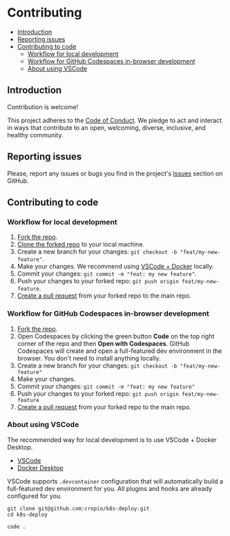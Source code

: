 # Contributing

- [Introduction](#introduction)
- [Reporting issues](#reporting-issues)
- [Contributing to code](#contributing-to-code)
  - [Workflow for local development](#workflow-for-local-development)
  - [Workflow for GitHub Codespaces in-browser development](#workflow-for-github-codespaces-in-browser-development)
  - [About using VSCode](#about-using-vscode)

## Introduction

Contribution is welcome!

This project adheres to the [Code of Conduct](CODE_OF_CONDUCT.md). We pledge to act and interact in ways that contribute to an open, welcoming, diverse, inclusive, and healthy community.

## Reporting issues

Please, report any issues or bugs you find in the project's [Issues](https://github.com/cropio/k8s-deploy/issues) section on GitHub.

## Contributing to code

### Workflow for local development

1. [Fork the repo](https://docs.github.com/en/get-started/quickstart/fork-a-repo#forking-a-repository).
2. [Clone the forked repo](https://docs.github.com/en/get-started/quickstart/fork-a-repo#cloning-your-forked-repository) to your local machine.
3. Create a new branch for your changes:
  `git checkout -b "feat/my-new-feature"`.
4. Make your changes. We recommend using [VSCode + Docker](#about-using-vscode) locally.
5. Commit your changes:
  `git commit -m "feat: my new feature"`.
6. Push your changes to your forked repo:
  `git push origin feat/my-new-feature`.
7. [Create a pull request](https://docs.github.com/en/pull-requests/collaborating-with-pull-requests/proposing-changes-to-your-work-with-pull-requests/creating-a-pull-request-from-a-fork) from your forked repo to the main repo.

### Workflow for GitHub Codespaces in-browser development

1. [Fork the repo](https://docs.github.com/en/get-started/quickstart/fork-a-repo#forking-a-repository).
2. Open Codespaces by clicking the green button **Code** on the top right corner of the repo and then **Open with Codespaces**.
GitHub Codespaces will create and open a full-featured dev environment in the browser. You don't need to install anything locally.
3. Create a new branch for your changes:
  `git checkout -b "feat/my-new-feature"`
4. Make your changes.
5. Commit your changes:
  `git commit -m "feat: my new feature"`
6. Push your changes to your forked repo:
  `git push origin feat/my-new-feature`
7. [Create a pull request](https://docs.github.com/en/pull-requests/collaborating-with-pull-requests/proposing-changes-to-your-work-with-pull-requests/creating-a-pull-request-from-a-fork) from your forked repo to the main repo.

### About using VSCode

The recommended way for local development is to use VSCode + Docker Desktop.

- [VSCode](https://code.visualstudio.com/)
- [Docker Desktop](https://www.docker.com/)

VSCode supports `.devcontainer` configuration that will automatically build a full-featured dev environment for you. All plugins and hooks are already configured for you.

```shell
git clone git@github.com:cropio/k8s-deploy.git
cd k8s-deploy

code .
```

